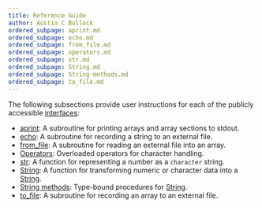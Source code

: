 ```yaml
---
title: Reference Guide
author: Austin C Bullock
ordered_subpage: aprint.md
ordered_subpage: echo.md
ordered_subpage: from_file.md
ordered_subpage: operators.md
ordered_subpage: str.md
ordered_subpage: String.md
ordered_subpage: String-methods.md
ordered_subpage: to_file.md
---
```


The following subsections provide user instructions for each of the publicly accessible [interfaces](../../lists/procedures.html):

* [aprint](aprint.html): A subroutine for printing arrays and array sections to stdout.
* [echo](echo.html): A subroutine for recording a string to an external file.
* [from_file](from_file.html): A subroutine for reading an external file into an array.
* [Operators](operators.html): Overloaded operators for character handling.
* [str](str.html): A function for representing a number as a `character` string.
* [String](string.html): A function for transforming numeric or character data into a [String](../../type/string.html).
* [String methods](string-methods.html): Type-bound procedures for [String](../../type/string.html).
* [to_file](to_file.html): A subroutine for recording an array to an external file.
